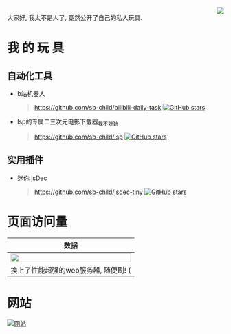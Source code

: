 <img align="right" src="https://github-readme-stats.vercel.app/api?username=sb-child&show_icons=true&icon_color=0366d6&theme=dark" />

大家好, 我太不是人了, 竟然公开了自己的私人玩具.
# 我 的 玩 具
## 自动化工具
+ b站机器人
  > https://github.com/sb-child/bilibili-daily-task [![GitHub stars](https://unv-shield.librian.net/api/unv_shield?anime=3&repo=sb-child/bilibili-daily-task)](https://github.com/sb-child/bilibili-daily-task/stargazers)
+ lsp的专属二三次元电影下载器<sub>我不对劲</sub>
  > https://github.com/sb-child/lsp [![GitHub stars](https://unv-shield.librian.net/api/unv_shield?anime=3&repo=sb-child/lsp)](https://github.com/sb-child/lsp/stargazers)
## 实用插件
+ 迷你 jsDec
  > https://github.com/sb-child/jsdec-tiny [![GitHub stars](https://unv-shield.librian.net/api/unv_shield?anime=3&repo=sb-child/jsdec-tiny)](https://github.com/sb-child/jsdec-tiny/stargazers)

# 页面访问量
| 数据 |
|:----:|
|<img src="https://sbc-io.xyz:81/gh_counter/svg.php" width="100%">|
|换上了性能超强的web服务器, 随便刷! (|

# 网站
[![网站](https://img.shields.io/badge/%E7%BD%91%E7%AB%99(todo)-sbc--io.xyz:81-information)](https://sbc-io.xyz:81)
